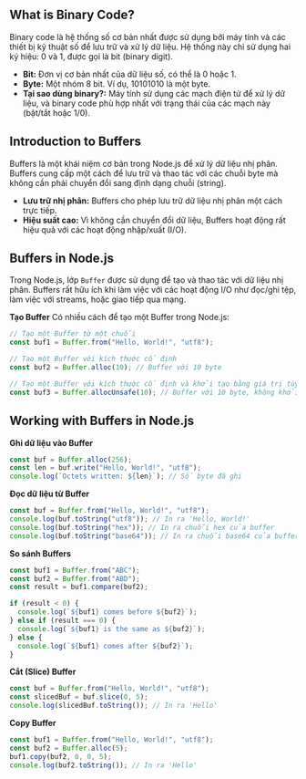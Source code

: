 ## What is Binary Code?

Binary code là hệ thống số cơ bản nhất được sử dụng bởi máy tính và các thiết bị kỹ thuật số để lưu trữ và xử lý dữ liệu. Hệ thống này chỉ sử dụng hai ký hiệu: 0 và 1, được gọi là bit (binary digit).

- **Bit:** Đơn vị cơ bản nhất của dữ liệu số, có thể là 0 hoặc 1.
- **Byte:** Một nhóm 8 bit. Ví dụ, 10101010 là một byte.
- **Tại sao dùng binary?:** Máy tính sử dụng các mạch điện tử để xử lý dữ liệu, và binary code phù hợp nhất với trạng thái của các mạch này (bật/tắt hoặc 1/0).

## Introduction to Buffers

Buffers là một khái niệm cơ bản trong Node.js để xử lý dữ liệu nhị phân. Buffers cung cấp một cách để lưu trữ và thao tác với các chuỗi byte mà không cần phải chuyển đổi sang định dạng chuỗi (string).

- **Lưu trữ nhị phân:** Buffers cho phép lưu trữ dữ liệu nhị phân một cách trực tiếp.
- **Hiệu suất cao:** Vì không cần chuyển đổi dữ liệu, Buffers hoạt động rất hiệu quả với các hoạt động nhập/xuất (I/O).

## Buffers in Node.js

Trong Node.js, lớp `Buffer` được sử dụng để tạo và thao tác với dữ liệu nhị phân. Buffers rất hữu ích khi làm việc với các hoạt động I/O như đọc/ghi tệp, làm việc với streams, hoặc giao tiếp qua mạng.

**Tạo Buffer**
Có nhiều cách để tạo một Buffer trong Node.js:

```js
// Tạo một Buffer từ một chuỗi
const buf1 = Buffer.from("Hello, World!", "utf8");

// Tạo một Buffer với kích thước cố định
const buf2 = Buffer.alloc(10); // Buffer với 10 byte

// Tạo một Buffer với kích thước cố định và khởi tạo bằng giá trị tùy ý
const buf3 = Buffer.allocUnsafe(10); // Buffer với 10 byte, không khởi tạo
```

## Working with Buffers in Node.js

**Ghi dữ liệu vào Buffer**

```js
const buf = Buffer.alloc(256);
const len = buf.write("Hello, World!", "utf8");
console.log(`Octets written: ${len}`); // Số byte đã ghi
```

**Đọc dữ liệu từ Buffer**

```js
const buf = Buffer.from("Hello, World!", "utf8");
console.log(buf.toString("utf8")); // In ra 'Hello, World!'
console.log(buf.toString("hex")); // In ra chuỗi hex của buffer
console.log(buf.toString("base64")); // In ra chuỗi base64 của buffer
```

**So sánh Buffers**

```js
const buf1 = Buffer.from("ABC");
const buf2 = Buffer.from("ABD");
const result = buf1.compare(buf2);

if (result < 0) {
  console.log(`${buf1} comes before ${buf2}`);
} else if (result === 0) {
  console.log(`${buf1} is the same as ${buf2}`);
} else {
  console.log(`${buf1} comes after ${buf2}`);
}
```

**Cắt (Slice) Buffer**

```js
const buf = Buffer.from("Hello, World!", "utf8");
const slicedBuf = buf.slice(0, 5);
console.log(slicedBuf.toString()); // In ra 'Hello'
```

**Copy Buffer**

```js
const buf1 = Buffer.from("Hello, World!", "utf8");
const buf2 = Buffer.alloc(5);
buf1.copy(buf2, 0, 0, 5);
console.log(buf2.toString()); // In ra 'Hello'
```
